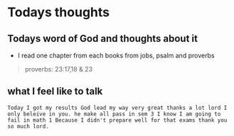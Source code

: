 # Todays thoughts

## Todays word of God and thoughts about it
- I read one chapter from each books from jobs, psalm and proverbs
> proverbs: 23:17,18 & 23

## what I feel like to talk
```
Today I got my results God lead my way very great thanks a lot lord I only beleive in you. he make all pass in sem 3 I know I am going to
fail in math 1 Because I didn't prepare well for that exams thank you so much lord.
```
